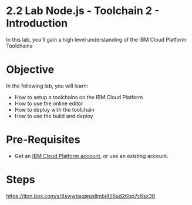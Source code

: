 
# 2.2 Lab Node.js - Toolchain 2 - Introduction

In this lab, you’ll gain a high level understanding of the IBM Cloud Platform Toolchains



# Objective

In the following lab, you will learn:

+ How to setup a toolchains on the IBM Cloud Platform
+ How to use the online editor
+ How to deploy with the toolchain
+ How to use the build and deploy


# Pre-Requisites

+ Get an [IBM Cloud Platform account](https://console.bluemix.net/registration/), or use an existing account.


# Steps

https://ibm.box.com/s/8swwbsgjegsllmbj456ud26bp7c6sx30